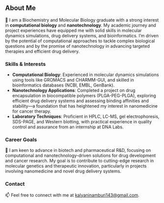## About Me
🔬 I am a Biochemistry and Molecular Biology graduate with a strong interest in **computational biology** and **nanotechnology**. My academic journey and project experiences have equipped me with solid skills in molecular dynamics simulations, drug delivery systems, and bioinformatics. I’m driven by the potential of computational approaches to tackle complex biological questions and by the promise of nanotechnology in advancing targeted therapies and efficient drug delivery.

### Skills & Interests
- **Computational Biology**: Experienced in molecular dynamics simulations using tools like GROMACS and CHARMM-GUI, and skilled in bioinformatics databases (NCBI, EMBL, GenBank).
- **Nanotechnology Applications**: Completed a project on drug encapsulation in biocompatible polymers (PLGA-PEG-PLGA), exploring efficient drug delivery systems and assessing binding affinities and stability—a foundation that has heightened my interest in nanomedicine for cancer therapy.
- **Laboratory Techniques**: Proficient in HPLC, LC-MS, gel electrophoresis, SDS-PAGE, and Western blotting, with practical experience in quality control and assurance from an internship at DNA Labs.

### Career Goals
🚀 I am keen to advance in biotech and pharmaceutical R&D, focusing on computational and nanotechnology-driven solutions for drug development and cancer research. My goal is to contribute to cutting-edge research in molecular genetics and therapeutic innovation, particularly in projects involving nanomedicine and novel drug delivery systems.

### Contact
📫 Feel free to connect with me at [kalyaninamburi143@gmail.com](mailto:kalyaninamburi143@gmail.com).

